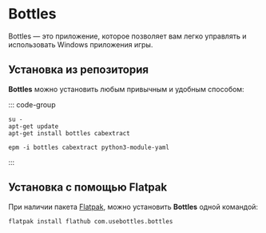 # Bottles

Bottles — это приложение, которое позволяет вам легко управлять и использовать Windows приложения игры.

## Установка из репозитория

**Bottles** можно установить любым привычным и удобным способом:

::: code-group

```shell[apt-get]
su -
apt-get update
apt-get install bottles cabextract
```
```shell[epm]
epm -i bottles cabextract python3-module-yaml
```

:::

## Установка c помощью Flatpak

При наличии пакета [Flatpak](/flatpak), можно установить **Bottles** одной командой:

```shell
flatpak install flathub com.usebottles.bottles
```